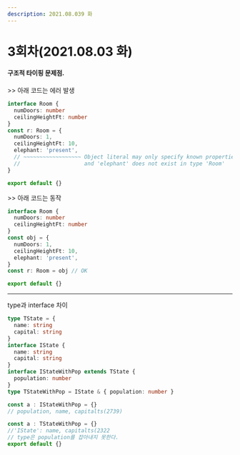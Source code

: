 ```yaml
---
description: 2021.08.039 화
---
```


# 3회차\(2021.08.03 화\)



#### 구조적 타이핑 문제점.

&gt;&gt; 아래 코드는 에러 발생

```typescript
interface Room {
  numDoors: number
  ceilingHeightFt: number
}
const r: Room = {
  numDoors: 1,
  ceilingHeightFt: 10,
  elephant: 'present',
  // ~~~~~~~~~~~~~~~~~~ Object literal may only specify known properties,
  //                    and 'elephant' does not exist in type 'Room'
}

export default {}
```

&gt;&gt; 아래 코드는 동작

```typescript
interface Room {
  numDoors: number
  ceilingHeightFt: number
}
const obj = {
  numDoors: 1,
  ceilingHeightFt: 10,
  elephant: 'present',
}
const r: Room = obj // OK

export default {}
```



---

type과 interface 차이

```typescript
type TState = {
  name: string
  capital: string
}
interface IState {
  name: string
  capital: string
}
interface IStateWithPop extends TState {
  population: number
}
type TStateWithPop = IState & { population: number }

const a : IStateWithPop = {}
// population, name, capitalts(2739)

const a : TStateWithPop = {}
//'IState': name, capitalts(2322
// type은 population를 잡아내지 못한다.
export default {}
```





